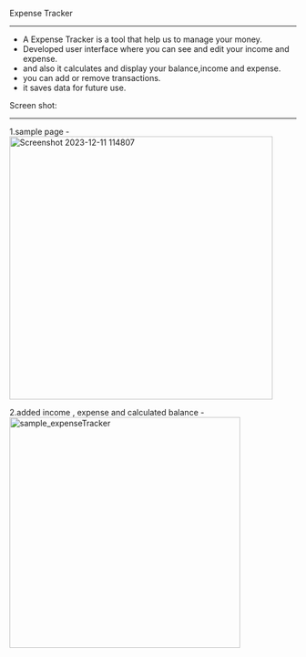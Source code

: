 Expense Tracker
_______________
- A Expense Tracker is a tool that help us to manage your money.
- Developed user interface where you can see and edit your income and expense.
- and also it calculates and display your balance,income and expense.
- you can add or remove transactions.
- it saves data for future use.

 Screen shot:
 ____________
1.sample page - 
<img width="462" alt="Screenshot 2023-12-11 114807" src="https://github.com/JadhavAashish/Web_Development-Projects/assets/150897620/8b64efab-41b8-4921-be18-d3d7cb337275">

2.added income , expense and calculated balance - 
<img width="405" alt="sample_expenseTracker" src="https://github.com/JadhavAashish/Web_Development-Projects/assets/150897620/541421f0-703b-49e3-8479-3e92b2dc6348">

